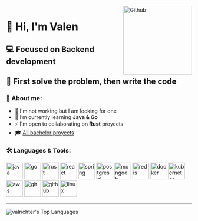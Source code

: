 <img width="186" align="right" alt="Github" src="https://media.npr.org/assets/img/2023/01/14/this-is-fine_sq-0bd6d8072e991dc4708be3668cd480ae7df18a11-s800-c85.jpg" />

# 👋 Hi, I'm Valen
## 💻 Focused on Backend development 
## 🎯 First solve the problem, then write the code

### 👾 About me:  
- 💼 I'm not working but I am looking for one  
- 🌱 I’m currently learning **Java & Go**  
- ⚡ I'm open to collaborating on **Rust** proyects
- 🎓 [All bachelor proyects](https://github.com/stars/valrichter/lists/projectos-de-la-carrera)

### 🛠️ Languages & Tools:
  <div>
  <img alt="java" width="45" src="https://devicon-website.vercel.app/api/java/plain.svg?color=%23EA2D2E" />
  <img alt="go" width="45" src="https://devicon-website.vercel.app/api/go/plain.svg?color=%2300ACD7" />
  <img alt="rust" width="45" src="https://devicon-website.vercel.app/api/rust/plain.svg?color=%23FF6B00" />

  <img alt="react" width="45" src="https://devicon-website.vercel.app/api/react/original.svg?color=%2361DAFB" />
  <img alt="spring" width="45" src="https://devicon-website.vercel.app/api/spring/plain.svg?color=%235FB832" />

  <img alt="postgresql" width="45" src="https://devicon-website.vercel.app/api/postgresql/plain.svg?color=%23336791" />
  <img alt="mongodb" width="45" src="https://devicon-website.vercel.app/api/mongodb/plain.svg?color=%234FAA41" />
  <img alt="redis" width="45" src="https://devicon-website.vercel.app/api/redis/plain.svg?color=%23D82C20" />

  <img alt="docker" width="45" src="https://devicon-website.vercel.app/api/docker/plain.svg?color=%23019BC6" />
  <img alt="kubernetes" width="45" src="https://devicon-website.vercel.app/api/kubernetes/plain.svg?color=%23486BB3" />
  
  <img alt="aws" width="45" src="https://devicon-website.vercel.app/api/amazonwebservices/original.svg?color=%23F7A80D" />
  
  <img alt="git" width="45" src="https://devicon-website.vercel.app/api/git/plain.svg?color=%23F34F29" />
  <img alt="github" width="45" src="https://devicon-website.vercel.app/api/github/original.svg?color=%23FFFFFF" />
  
  <img alt="linux" width="45" src="https://devicon-website.vercel.app/api/linux/plain.svg?color=%23777777" />
  </div>
  
  ---
  
  ![valrichter's Top Languages](https://github-readme-stats.vercel.app/api/top-langs/?username=valrichter&theme=ayu-mirage&show_icons=true&hide_border=true&layout=compact)
